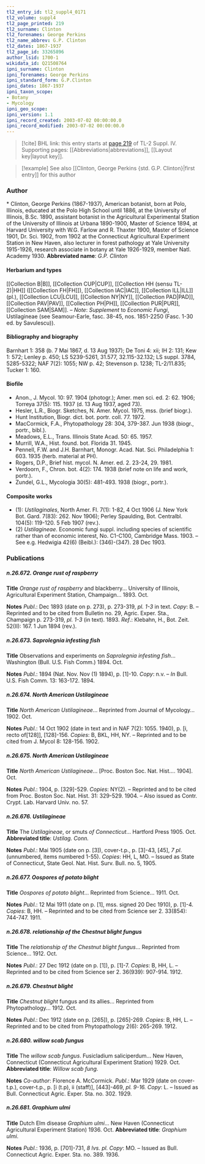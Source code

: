 ```yaml
---
tl2_entry_id: tl2_suppl4_0171
tl2_volume: suppl4
tl2_page_printed: 219
tl2_surname: Clinton
tl2_forenames: George Perkins
tl2_name_abbrev: G.P. Clinton
tl2_dates: 1867-1937
tl2_page_id: 33265896
author_lsid: 1700-1
wikidata_id: Q21508764
ipni_surname: Clinton
ipni_forenames: George Perkins
ipni_standard_form: G.P.Clinton
ipni_dates: 1867-1937
ipni_taxon_scope: 
- Botany
- Mycology
ipni_geo_scope: 
ipni_version: 1.1
ipni_record_created: 2003-07-02 00:00:00.0
ipni_record_modified: 2003-07-02 00:00:00.0
---
```



> [!cite] BHL link: this entry starts at [page 219](https://www.biodiversitylibrary.org/page/33265896) of TL-2 Suppl. IV.
> Supporting pages: [[Abbreviations|abbreviations]], [[Layout key|layout key]].

> [!example] See also [[Clinton, George Perkins {std. G.P. Clinton}|first entry]] for this author

### Author

\* Clinton, George Perkins (1867-1937), American botanist, born at Polo, Illinois, educated at the Polo High School until 1886, at the University of Illinois, B.Sc. 1890, assistant botanist in the Agricultural Experimental Station of the University of Illinois at Urbana 1890-1900, Master of Science 1894, at Harvard University with W.G. Farlow and R. Thaxter 1900, Master of Science 1901, Dr. Sci. 1902, from 1902 at the Connecticut Agricultural Experiment Station in New Haven, also lecturer in forest pathology at Yale University 1915-1926, research associate in botany at Yale 1926-1929, member Natl. Academy 1930. 
**Abbreviated name**: *G.P. Clinton*

#### Herbarium and types

[[Collection B|B]], [[Collection CUP|CUP]], [[Collection HH (sensu TL-2)|HH]] ([[Collection FH|FH]]), [[Collection IAC|IAC]], [[Collection ILL|ILL]] (pl.), [[Collection LCU|LCU]], [[Collection NY|NY]], [[Collection PAD|PAD]], [[Collection PAV|PAV]], [[Collection PH|PH]], [[Collection PUR|PUR]], [[Collection SAM|SAM]]. – *Note*: *Supplement* to *Economic Fungi*, Ustilagineae (see Seamour-Earle, fasc. 38-45, nos. 1851-2250 (Fasc. 1-30 ed. by Savulescu)).

#### Bibliography and biography

Barnhart 1: 358 (b. 7 Mai 1867, d. 13 Aug 1937); De Toni 4: xii; IH 2: 131; Kew 1: 572; Lenley p. 450; LS 5239-5261, 31.577, 32.115-32.132; LS suppl. 3784, 5285-5322; NAF 7(2): 1055; NW p. 42; Stevenson p. 1238; TL-2/11.835; Tucker 1: 160.

#### Biofile

- Anon., J. Mycol. 10: 97. 1904 (photogr.); Amer. men sci. ed. 2: 62. 1906; Torreya 37(5): 115. 1937 (d. 13 Aug 1937, aged 73).
- Hesler, L.R., Biogr. Sketches, N. Amer. Mycol. 1975, mss. (brief biogr.).
- Hunt Institution, Biogr. dict. bot. portr. coll. 77. 1972.
- MacCormick, F.A., Phytopathology 28: 304, 379-387. Jun 1938 (biogr., portr., bibl.).
- Meadows, E.L., Trans. Illinois State Acad. 50: 65. 1957.
- Murrill, W.A., Hist. found. bot. Florida 31. 1945.
- Pennell, F.W. and J.H. Barnhart, Monogr. Acad. Nat. Sci. Philadelphia 1: 603. 1935 (herb. material at PH).
- Rogers, D.P., Brief hist. mycol. N. Amer. ed. 2. 23-24, 29. 1981.
- Verdoorn, F., Chron. bot. 4(2): 174. 1938 (brief note on life and work, portr.).
- Zundel, G.L., Mycologia 30(5): 481-493. 1938 (biogr., portr.).

#### Composite works

- (1): *Ustilaginales*, North Amer. Fl. 7(1): 1-82, 4 Oct 1906 (J. New York Bot. Gard. 7(83): 262. Nov 1906); Perley Spaulding, Bot. Centralbl. 104(5): 119-120. 5 Feb 1907 (rev.).
- (2) *Ustilagineae*. Economic fungi suppl. including species of scientific rather than of economic interest, No. C1-C100, Cambridge Mass. 1903. – See e.g. Hedwigia 42(6) (Beibl.): (346)-(347). 28 Dec 1903.

### Publications

##### n.26.672. Orange rust of raspberry

**Title**
*Orange rust of raspberry* and blackberry... University of Illinois, Agricultural Experiment Station, Champaign... 1893. Oct.

**Notes**
*Publ*.: Dec 1893 (date on p. 273), p. 273-319, *pl. 1-3* in text. *Copy*: B. – Reprinted and to be cited from Bulletin no. 29, Agric. Exper. Sta., Champaign p. 273-319, *pl. 1-3* (in text). 1893.
*Ref*.: Klebahn, H., Bot. Zeit. 52(II): 167. 1 Jun 1894 (rev.).

##### n.26.673. Saprolegnia infesting fish

**Title**
Observations and experiments on *Saprolegnia infesting fish*... Washington (Bull. U.S. Fish Comm.) 1894. Oct.

**Notes**
*Publ*.: 1894 (Nat. Nov. Nov (1) 1894), p. \[1\]-10. *Copy*: n.v. – *In* Bull. U.S. Fish Comm. 13: 163-172. 1894.

##### n.26.674. North American Ustilagineae

**Title**
*North American Ustilagineae*... Reprinted from Journal of Mycology... 1902. Oct.

**Notes**
*Publ*.: 14 Oct 1902 (date in text and in NAF 7(2): 1055. 1940), p. \[i, recto of\[128\]\], \[128\]-156.
*Copies*: B, BKL, HH, NY. – Reprinted and to be cited from J. Mycol 8: 128-156. 1902.

##### n.26.675. North American Ustilagineae

**Title**
*North American Ustilagineae*... \[Proc. Boston Soc. Nat. Hist.... 1904\]. Oct.

**Notes**
*Publ*.: 1904, p. \[329\]-529. *Copies*: NY(2). – Reprinted and to be cited from Proc. Boston Soc. Nat. Hist. 31: 329-529. 1904. – Also issued as Contr. Crypt. Lab. Harvard Univ. no. 57.

##### n.26.676. Ustilagineae

**Title**
The *Ustilagineae*, or smuts *of Connecticut*... Hartford Press 1905. Oct.
**Abbreviated title**: *Ustilag. Conn.*

**Notes**
*Publ*.: Mai 1905 (date on p. \[3\]), cover-t.p., p. \[3\]-43, \[45\], *7 pl*. (unnumbered, items numbered 1-55). *Copies*: HH, L, MO. – Issued as State of Connecticut, State Geol. Nat. Hist. Surv. Bull. no. 5, 1905.

##### n.26.677. Oospores of potato blight

**Title**
*Oospores of potato blight*... Reprinted from Science... 1911. Oct.

**Notes**
*Publ*.: 12 Mai 1911 (date on p. \[1\], mss. signed 20 Dec 1910), p. \[1\]-4. *Copies*: B, HH. – Reprinted and to be cited from Science ser 2. 33(854): 744-747. 1911.

##### n.26.678. relationship of the Chestnut blight fungus

**Title**
The *relationship of the Chestnut blight fungus*... Reprinted from Science... 1912. Oct.

**Notes**
*Publ*.: 27 Dec 1912 (date on p. \[1\]), p. \[1\]-7. *Copies*: B, HH, L. – Reprinted and to be cited from Science ser 2. 36(939): 907-914. 1912.

##### n.26.679. Chestnut blight

**Title**
*Chestnut blight* fungus and its allies... Reprinted from Phytopathology... 1912. Oct.

**Notes**
*Publ*.: Dec 1912 (date on p. \[265\]), p. \[265\]-269. *Copies*: B, HH, L. – Reprinted and to be cited from Phytopathology 2(6): 265-269. 1912.

##### n.26.680. willow scab fungus

**Title**
The *willow scab fungus*. Fusicladium saliciperdum... New Haven, Connecticut (Connecticut Agricultural Experiment Station) 1929. Oct.
**Abbreviated title**: *Willow scab fung.*

**Notes**
*Co-author*: Florence A. McCormick.
*Publ*.: Mar 1929 (date on cover-t.p.), cover-t.p., p. \[i (t.p), ii (staff)\], \[443\]-469, *pl. 9-16.*
*Copy*: L. – Issued as Bull. Connecticut Agric. Exper. Sta. no. 302. 1929.

##### n.26.681. Graphium ulmi

**Title**
Dutch Elm disease *Graphium ulmi*... New Haven (Connecticut Agricultural Experiment Station) 1936. Oct.
**Abbreviated title**: *Graphium ulmi*.

**Notes**
*Publ*.: 1936, p. \[701\]-731, *8 lvs. pl. Copy*: MO. – Issued as Bull. Connecticut Agric. Exper. Sta. no. 389. 1936.


